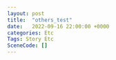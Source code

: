 ```yaml
---
layout: post
title:  "others_test"
date:   2022-09-16 22:00:00 +0000
categories: Etc
Tags: Story Etc
SceneCode: []
---
```

